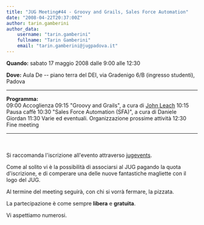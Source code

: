 ```yaml
---
title: "JUG Meeting#44 - Groovy and Grails, Sales Force Automation"
date: "2008-04-22T20:37:00Z"
author: tarin.gamberini
author_data:
    username: "tarin.gamberini"
    fullname: "Tarin Gamberini"
    email: "tarin.gamberini@jugpadova.it"
---
```


**Quando:** sabato 17 maggio 2008 dalle 9:00 alle 12:30

**Dove:** Aula De -- piano terra del DEI, via Gradenigo 6/B (ingresso
studenti), Padova

  ---------------- ------------------------------------------------------------------------------
  **Programma:**   
  09:00            Accoglienza
  09:15            "Groovy and Grails", a cura di <a href="http://www.syger.it/">John Leach</a>
  10:15            Pausa caffè
  10:30            "Sales Force Automation (SFA)", a cura di Daniele Giordan
  11:30            Varie ed eventuali. Organizzazione prossime attività
  12:30            Fine meeting
  ---------------- ------------------------------------------------------------------------------

<br/>\
Si raccomanda l'iscrizione all'evento attraverso
<a href="http://www.jugevents.org/jugevents/event/registration.form?event.id=3477">jugevents</a>.

Come al solito vi è la possibilità di associarsi al JUG pagando la quota
d'iscrizione, e di comperare una delle nuove fantastiche magliette con
il logo del JUG.

Al termine del meeting seguirà, con chi si vorrà fermare, la pizzata.

La partecipazione è come sempre <strong>libera</strong> e
<strong>gratuita</strong>.

Vi aspettiamo numerosi.
